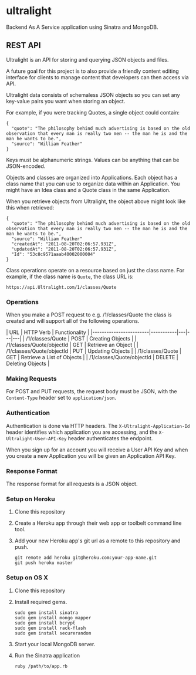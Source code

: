 ultralight
==========

Backend As A Service application using Sinatra and MongoDB. 

## REST API

Ultralight is an API for storing and querying JSON objects and files.

A future goal for this project is to also provide a friendly content editing interface for clients to manage content that developers can then access via API.

Ultralight data consists of schemaless JSON objects so you can set any key-value pairs you want when storing an object.

For example, if you were tracking Quotes, a single object could contain:

    {
      "quote": "The philosophy behind much advertising is based on the old observation that every man is really two men -- the man he is and the man he wants to be.",
      "source": "William Feather"
    }

Keys must be alphanumeric strings. Values can be anything that can be JSON-encoded.

Objects and classes are organized into Applications. Each object has a class name that you can use to organize data within an Application. You might have an Idea class and a Quote class in the same Application.

When you retrieve objects from Ultralight, the object above might look like this when retrieved:

    {
      "quote": "The philosophy behind much advertising is based on the old observation that every man is really two men -- the man he is and the man he wants to be.",
      "source": "William Feather"
      "createdAt": "2011-08-20T02:06:57.931Z",
      "updatedAt": "2011-08-20T02:06:57.931Z",
      "Id": "53c8c9571aaab40002000004"
    }

Class operations operate on a resource based on just the class name. For example, if the class name is `Quote`, the class URL is:

    https://api.Ultralight.com/1/classes/Quote

### Operations
When you make a POST request to e.g. /1/classes/Quote the class is created and will support all of the following operations.


| URL                    | HTTP Verb | Functionality   |
|------------------------|-----------|---|---|---|
| /1/classes/Quote | POST      | Creating Objects   |
| /1/classes/Quote/objectId | GET | Retrieve an Object  |
| /1/classes/Quote/objectId | PUT | Updating Objects   |
| /1/classes/Quote | GET | Retrieve a List of Objects   |
| /1/classes/Quote/objectId | DELETE | Deleting Objects   |


### Making Requests
For POST and PUT requests, the request body must be JSON, with the `Content-Type` header set to `application/json`.

### Authentication
Authentication is done via HTTP headers. The `X-Ultralight-Application-Id` header identifies which application you are accessing, and the `X-Ultralight-User-API-Key` header authenticates the endpoint.

When you sign up for an account you will receive a User API Key and when you create a new Application you will be given an Application API Key.

### Response Format

The response format for all requests is a JSON object.

### Setup on Heroku

1. Clone this repository
2. Create a Heroku app through their web app or toolbelt command line tool.
3. Add your new Heroku app's git url as a remote to this repository and push.

    ```
    git remote add heroku git@heroku.com:your-app-name.git
    git push heroku master
    ```

### Setup on OS X

1. Clone this repository
2. Install required gems.

    ```
    sudo gem install sinatra
    sudo gem install mongo_mapper
    sudo gem install bcrypt
    sudo gem install rack-flash
    sudo gem install securerandom
    ```
    
2. Start your local MongoDB server.

3. Run the Sinatra application

    ```
    ruby /path/to/app.rb
    ```


